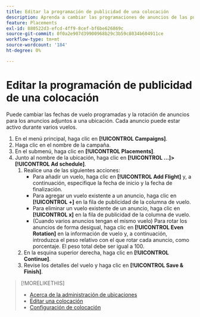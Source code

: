 ```yaml
---
title: Editar la programación de publicidad de una colocación
description: Aprenda a cambiar las programaciones de anuncios de las publicidades adjuntas a una ubicación.
feature: Placements
exl-id: 880522d3-efcd-4ff9-8cef-bf6be626869c
source-git-commit: 0f0a2e907d39900968b29c3b59c8034b604911ce
workflow-type: tm+mt
source-wordcount: '184'
ht-degree: 0%

---
```


# Editar la programación de publicidad de una colocación

<!-- Some placements don't have this option. Clarify which placement types aren't eligible -- just simple ad serving placements (PG ones seem okay)? And anything else? -->

Puede cambiar las fechas de vuelo programadas y la rotación de anuncios para los anuncios adjuntos a una ubicación. Cada anuncio puede estar activo durante varios vuelos.

1. En el menú principal, haga clic en **[!UICONTROL Campaigns]**.
1. Haga clic en el nombre de la campaña.
1. En el submenú, haga clic en **[!UICONTROL Placements]**.
1. Junto al nombre de la ubicación, haga clic en **[!UICONTROL ...]>[!UICONTROL Ad schedule]**.
   1. Realice una de las siguientes acciones:
      * Para añadir un vuelo, haga clic en **[!UICONTROL Add Flight]** y, a continuación, especifique la fecha de inicio y la fecha de finalización.
      * Para agregar un vuelo existente a un anuncio, haga clic en **[!UICONTROL +]** en la fila de publicidad de la columna de vuelo.
      * Para eliminar un vuelo existente de un anuncio, haga clic en **[!UICONTROL x]** en la fila de publicidad de la columna de vuelo.
      * (Cuando varios anuncios tengan el mismo vuelo) Para rotar los anuncios de forma desigual, haga clic en **[!UICONTROL Even Rotation]** en la información de vuelo y, a continuación, introduzca el peso relativo con el que rotar cada anuncio, como porcentaje.
El peso total debe ser igual a 100.
   1. En la esquina superior derecha, haga clic en **[!UICONTROL Continue]**.
   1. Revise los detalles del vuelo y haga clic en **[!UICONTROL Save & Finish]**.

>[!MORELIKETHIS]
>
>* [Acerca de la administración de ubicaciones](placement-about.md)
>* [Editar una colocación](placement-edit.md)
>* [Configuración de colocación](placement-settings.md)

